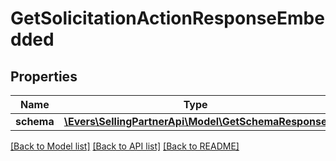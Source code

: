 # GetSolicitationActionResponseEmbedded

## Properties
Name | Type | Description | Notes
------------ | ------------- | ------------- | -------------
**schema** | [**\Evers\SellingPartnerApi\Model\GetSchemaResponse**](GetSchemaResponse.md) |  | [optional] 

[[Back to Model list]](../README.md#documentation-for-models) [[Back to API list]](../README.md#documentation-for-api-endpoints) [[Back to README]](../README.md)


